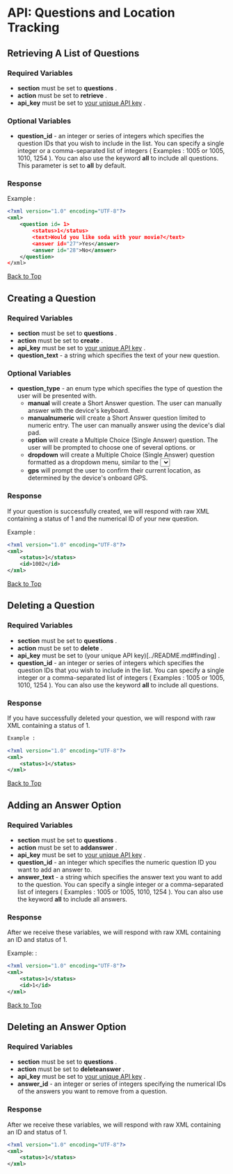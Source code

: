 <a name="head"></a><h1>API: Questions and Location Tracking</h1>

<a name="retrieve"></a><h2>Retrieving A List of Questions</h2>

<h3>Required Variables</h3>

* <b>section</b> must be set to <b>questions</b> .
* <b>action</b> must be set to <b>retrieve</b> .
* <b>api_key</b> must be set to [your unique API key](../README.md/#finding) .

<h3>Optional Variables</h3>

* <b>question_id</b> - an integer or series of integers which specifies the question IDs that you wish to include in the list. You can specify a single integer or a comma-separated list of integers ( Examples : 1005 or 1005, 1010, 1254 ). You can also use the keyword <b>all</b> to include all questions. This parameter is set to <b>all</b> by default.

<h3>Response</h3>

Example :

~~~ .xml
<?xml version="1.0" encoding="UTF-8"?>
<xml>
    <question id= 1>
        <status>1</status>
        <text>Would you like soda with your movie?</text>
        <answer id="27">Yes</answer>
        <answer id="28">No</answer>
    </question>
</xml>
~~~

[Back to Top](#head)

<a name="create"></a><h2>Creating a Question</h2>

<h3>Required Variables</h3>

* <b>section</b> must be set to <b>questions</b> .
* <b>action</b> must be set to <b>create</b> .
* <b>api_key</b> must be set to [your unique API key](../README.md#finding) .
* <b>question_text</b> - a string which specifies the text of your new question.

<h3>Optional Variables</h3>

* <b>question_type</b> - an enum type which specifies the type of question the user will be presented with.
    * <b>manual</b> will create a Short Answer question. The user can manually answer with the device's keyboard.
    * <b>manualnumeric</b> will create a Short Answer question limited to numeric entry. The user can manually answer using the device's dial pad.
    * <b>option</b> will create a Multiple Choice (Single Answer) question. The user will be prompted to choose one of several options.
        or
    * <b>dropdown</b> will create a Multiple Choice (Single Answer) question formatted as a dropdown menu, similar to the <select> HTML element. When the user taps the question, they will be presented with the native picker UI of the OS.
    * <b>gps</b> will prompt the user to confirm their current location, as determined by the device's onboard GPS.

<h3>Response</h3>

If your question is successfully created, we will respond with raw XML containing a status of 1 and the numerical ID of your new question.

Example :

~~~ .xml
<?xml version="1.0" encoding="UTF-8"?>
<xml>
    <status>1</status>
    <id>1002</id>
</xml>
~~~

[Back to Top](#head)

<a name="delete"></a><h2>Deleting a Question</h2>

<h3>Required Variables</h3>

* <b>section</b> must be set to <b>questions</b> .
* <b>action</b> must be set to <b>delete</b> .
* <b>api_key</b> must be set to (your unique API key)[../README.md#finding] .
* <b>question_id</b> - an integer or series of integers which specifies the question IDs that you wish to include in the list. You can specify a single integer or a comma-separated list of integers ( Examples : 1005 or 1005, 1010, 1254 ). You can also use the keyword <b>all</b> to include all questions.

<h3>Response</h3>

If you have successfully deleted your question, we will respond with raw XML containing a status of 1.

~~~ .xml
Example :

<?xml version="1.0" encoding="UTF-8"?>
<xml>
    <status>1</status>
</xml>
~~~

[Back to Top](#head)

<a name="add"></a><h2>Adding an Answer Option</h2>

<h3>Required Variables</h3>

* <b>section</b> must be set to <b>questions</b> .
* <b>action</b> must be set to <b>addanswer</b> .
* <b>api_key</b> must be set to [your unique API key](../README.md#finding) .
* <b>question_id</b> - an integer which specifies the numeric question ID you want to add an answer to.
* <b>answer_text</b> - a string which specifies the answer text you want to add to the question. You can specify a single integer or a comma-separated list of integers ( Examples : 1005 or 1005, 1010, 1254 ). You can also use the keyword <b>all</b> to include all answers.

<h3>Response</h3>

After we receive these variables, we will respond with raw XML containing an ID and status of 1.

Example: :

~~~ .xml
<?xml version="1.0" encoding="UTF-8"?>
<xml>
    <status>1</status>
    <id>1</id>
</xml>
~~~

[Back to Top](#head)

<a name="deleteanswer"></a><h2>Deleting an Answer Option</h2>

<h3>Required Variables</h3>

* <b>section</b> must be set to <b>questions</b> .
* <b>action</b> must be set to <b>deleteanswer</b> .
* <b>api_key</b> must be set to [your unique API key](../README.md#finding) .
* <b>answer_id</b> - an integer or series of integers specifying the numerical IDs of the answers you want to remove from a question.

<h3>Response</h3>

After we receive these variables, we will respond with raw XML containing an ID and status of 1.

~~~ .xml
<?xml version="1.0" encoding="UTF-8"?>
<xml>
    <status>1</status>
</xml>
~~~
